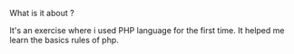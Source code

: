 What is it about ?

It's an exercise where i used PHP language for the first time. It helped me learn the basics rules of php.
